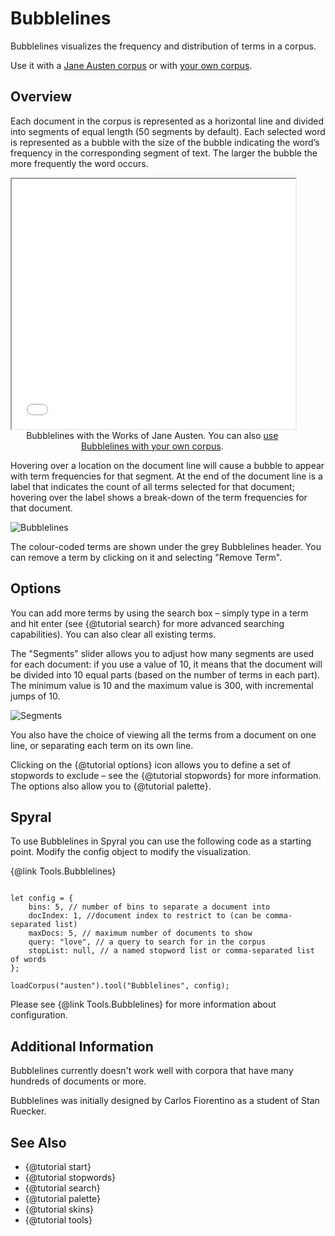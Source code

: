 # Bubblelines

Bubblelines visualizes the frequency and distribution of terms in a corpus. 

Use it with a [Jane Austen corpus](../?view=Bubblelines&corpus=austen) or with [your own corpus](../?view=Bubblelines).

## Overview

Each document in the corpus is represented as a horizontal line and divided into segments of equal length (50 segments by default). Each selected word is represented as a bubble with the size of the bubble indicating the word’s frequency in the corresponding segment of text. The larger the bubble the more frequently the word occurs.

<iframe src="../tool/Bubblelines/?corpus=austen&subtitle=The+Works+of+Jane+Austen" style="width: 90%; height: 400px;"></iframe>
<div style="width: 90%; text-align: center; margin-bottom: 1em;">Bubblelines with the Works of Jane Austen. You can also <a href="../?view=Bubblelines" target="_blank">use Bubblelines with your own corpus</a>.</div>

Hovering over a location on the document line will cause a bubble to appear with term frequencies for that segment. At the end of the document line is a label that indicates the count of all terms selected for that document; hovering over the label shows a break-down of the term frequencies for that document.

![Bubblelines](imgs/tools/bubblelines/bubblelines-counts.png)

The colour-coded terms are shown under the grey Bubblelines header. You can remove a term by clicking on it and selecting "Remove Term".

## Options

You can add more terms by using the search box – simply type in a term and hit enter (see 
{@tutorial search} for more advanced searching capabilities). You can also clear all existing terms.

The "Segments" slider allows you to adjust how many segments are used for each document: if you use a value of 10, it 
means that the document will be divided into 10 equal parts (based on the number of terms in each part). The minimum 
value is 10 and the maximum value is 300, with incremental jumps of 10.

![Segments](imgs/tools/bubblelines/segments.png)

You also have the choice of viewing all the terms from a document on one line, or separating each term on its own line.

Clicking on the {@tutorial options} icon allows you to define a set of stopwords to exclude – see the 
{@tutorial stopwords} for more information. The options also allow you to 
{@tutorial palette}.

## Spyral

To use Bubblelines in Spyral you can use the following code as a starting point. Modify the config object to modify 
the visualization.

{@link Tools.Bubblelines}


```

let config = {
    bins: 5, // number of bins to separate a document into
    docIndex: 1, //document index to restrict to (can be comma-separated list)
    maxDocs: 5, // maximum number of documents to show
    query: "love", // a query to search for in the corpus
    stopList: null, // a named stopword list or comma-separated list of words
};

loadCorpus("austen").tool("Bubblelines", config);

```

Please see {@link Tools.Bubblelines} for more information about configuration.


## Additional Information

Bubblelines currently doesn't work well with corpora that have many hundreds of documents or more.

Bubblelines was initially designed by Carlos Fiorentino as a student of Stan Ruecker.

## See Also
- {@tutorial start}
- {@tutorial stopwords}
- {@tutorial search}
- {@tutorial palette}
- {@tutorial skins}
- {@tutorial tools}
